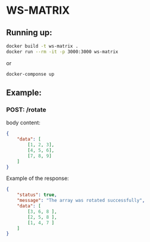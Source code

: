 # WS-MATRIX

## Running up:

```zsh
docker build -t ws-matrix .
docker run --rm -it -p 3000:3000 ws-matrix
```

or

```bash
docker-componse up
```

## Example:

### POST: **/rotate**
body content:
```json
{
    "data": [
        [1, 2, 3],
        [4, 5, 6],
        [7, 8, 9]
    ]
}
```

Example of the response:
```json
{
    "status": true,
    "message": "The array was rotated successfully",
    "data": [
        [3, 6, 8 ],
        [2, 5, 8 ],
        [1, 4, 7 ]
    ]
}
```